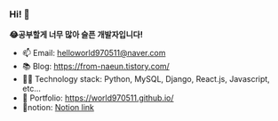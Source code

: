 ### Hi! 👋

**😂공부할게 너무 많아 슬픈 개발자입니다!** 
- 📫 Email: helloworld970511@naver.com 
- 📚 Blog: https://from-naeun.tistory.com/
- 👩‍💻 Technology stack: Python, MySQL, Django, React.js, Javascript, etc...
- 🧾 Portfolio: https://world970511.github.io/ 
- 💾notion: <a href="https://cautious-lobe-6c9.notion.site/a3426fe237de4f91b5a782005e4e5628">Notion link<a/>
